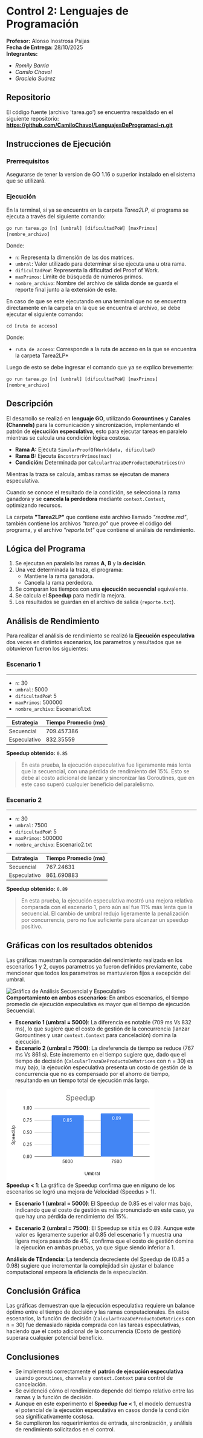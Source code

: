 # Control 2: Lenguajes de Programación

**Profesor:** Alonso Inostrosa Psijas  
**Fecha de Entrega:** 28/10/2025  
**Integrantes:**
- *Romily Barria*
- *Camilo Chavol*
- *Graciela Suárez*

## Repositorio
El código fuente (archivo 'tarea.go') se encuentra respaldado en el siguiente repositorio:  
**https://github.com/CamiloChavol/LenguajesDeProgramaci-n.git**


## Instrucciones de Ejecución

### Prerrequisitos 
Asegurarse de tener la version de GO 1.16 o superior instalado en el sistema que se utilizará.

### Ejecución

En la terminal, si ya se encuentra en la carpeta *Tarea2LP*, el programa se ejecuta a través del siguiente comando:    
``` 
go run tarea.go [n] [umbral] [dificultadPoW] [maxPrimos] [nombre_archivo]
```
Donde:
- `n`: Representa la dimensión de las dos matrices.  
- `umbral`: Valor utilizado para determinar si se ejecuta una u otra rama.  
- `dificultadPoW`: Representa la dificultad del Proof of Work.  
- `maxPrimos`: Límite de búsqueda de números primos.   
- `nombre_archivo`: Nombre del archivo de sálida donde se guarda el reporte final junto a la extensión de este.

En caso de que se este ejecutando en una terminal que no se encuentra directamente en la carpeta en la que se encuentra el archivo, se debe ejecutar el siguiente comando:  
``` 
cd [ruta de acceso]
```
Donde:
- `ruta de acceso`: Corresponde a la ruta de acceso en la que se encuentra la carpeta Tarea2LP*   

Luego de esto se debe ingresar el comando que ya se explico brevemente:  
``` 
go run tarea.go [n] [umbral] [dificultadPoW] [maxPrimos] [nombre_archivo]
```


## Descripción 

El desarrollo se realizó en **lenguaje GO**, utilizando **Gorountines** y **Canales (Channels)** para la comunicación y sincronización, implementando el patrón de **ejecuciión especulativa**, esto para ejecutar tareas en paralelo mientras se calcula una condición lógica costosa.

- **Rama A:** Ejecuta `SimularProofOfWork(data, dificultad)`  
- **Rama B:** Ejecuta `EncontrarPrimos(max)`  
- **Condición:** Determinada por `CalcularTrazaDeProductoDeMatrices(n)`

Mientras la traza se calcula, ambas ramas se ejecutan de manera especulativa.  

Cuando se conoce el resultado de la condición, se selecciona la rama ganadora y se **cancela la perdedora** mediante `context.Context`, optimizando recursos.  

La carpeta **"Tarea2LP"** que contiene este archivo llamado *"readme.md"*, también contiene los archivos *"tarea.go"* que provee el código del programa, y el archivo *"reporte.txt"* que contiene el análisis de rendimiento.

## Lógica del Programa

1. Se ejecutan en paralelo las ramas **A**, **B** y la **decisión**.  
2. Una vez determinada la traza, el programa:
   - Mantiene la rama ganadora.  
   - Cancela la rama perdedora.  
3. Se comparan los tiempos con una **ejecución secuencial** equivalente.  
4. Se calcula el **Speedup** para medir la mejora.  
5. Los resultados se guardan en el archivo de salida (`reporte.txt`).

## Análisis de Rendimiento
Para realizar el análisis de rendimiento se realizó la **Ejecución especulativa** dos veces en distintos escenarios, los parametros y resultados que se obtuvieron fueron los siguientes: 

### Escenario 1
---
- `n`: 30
- `umbral`: 5000
- `dificultadPoW`: 5
- `maxPrimos`: 500000  
- `nombre_archivo`: Escenario1.txt

| Estrategia     | Tiempo Promedio (ms) |
|----------------|---------------------|
| Secuencial     | 709.457386          |
| Especulativo   | 832.35559           |

**Speedup obtenido:** `0.85`  
> En esta prueba, la ejecución especulativa fue ligeramente más lenta que la secuencial, con una pérdida de rendimiento del 15%. Esto se debe al costo adicional de lanzar y sincronizar las Goroutines, que en este caso superó cualquier beneficio del paralelismo.


### Escenario 2
---
- `n`: 30
- `umbral`: 7500
- `dificultadPoW`: 5
- `maxPrimos`: 500000  
- `nombre_archivo`: Escenario2.txt   
   

| Estrategia     | Tiempo Promedio (ms) |
|----------------|---------------------|
| Secuencial     | 767.24631           |
| Especulativo   | 861.690883          |

**Speedup obtenido:** `0.89`  
> En esta prueba, la ejecución especulativa mostró una mejora relativa comparada con el escenario 1, pero aún así fue 11% más lenta que la secuencial. El cambio de umbral redujo ligeramente la penalización por concurrencia, pero no fue suficiente para alcanzar un speedup positivo.

## Gráficas con los resultados obtenidos
Las gráficas muestran la comparación del rendimiento realizada en los escenarios 1 y 2, cuyos parametros ya fueron definidos previamente, cabe mencionar que todos los parametros se mantuvieron fijos a excepción del umbral.

![Gráfica de Análisis Secuencial y Especulativo](img/Tiempo-Promedio-Secuencial-Vs-Especulativo.png)  
**Comportamiento en ambos escenarios**: En ambos escenarios, el tiempo promedio de ejecución especulativa es mayor que el tiempo de ejecución Secuencial.
- **Escenario 1 (umbral = 5000)**: La diferencia es notable (709 ms Vs 832 ms), lo que sugiere que el costo de gestión de la concurrencia (lanzar Gorountines y usar `context.Context` para cancelación) domina la ejecución.
- **Escenario 2 (umbral = 7500)**: La direferencia de tiempo se reduce (767 ms Vs 861 s). Este incremento en el tiempo sugiere que, dado que el tiempo de decisión (`CalcularTrazaDeProductoDeMatrices` con n = 30) es muy bajo, la ejecución especulativa presenta un costo de gestión de la concurrencia que no es compensado por el ahorro de tiempo, resultando en un tiempo total de ejecución más largo.

![Gráfica de Speedup](img/Speedup.png)  
**Speedup < 1**: La gráfica de Speedup confirma que en niguno de los escenarios se logró una mejora de Velocidad (Speedus > 1).
- **Escenario 1 (umbral = 5000)**: El Speedup de 0.85 es el valor mas bajo, indicando que el costo de gestión es más pronunciado en este caso, ya que hay una pérdida de rendimiento del 15%.

- **Escenario 2 (umbral = 7500)**: El Speedup se sitúa es 0.89. Aunque este valor es ligeramente superior al 0.85 del escenario 1 y muestra una ligera mejora pasando de 4%, confirma que el costo de gestión domina la ejecución en ambas pruebas, ya que sigue siendo inferior a 1.

**Análisis de TEndencia**: La tendencia decreciente del Speedup de (0.85 a 0.98) sugiere que incrementar la complejidad sin ajustar el balance computacional empeora la eficiencia de la especulación.

## Conclusión Gráfica
Las gráficas demuestran que la ejecución especulativa requiere un balance óptimo entre el tiempo de decisión y las ramas conputacionales. En estos escenarios, la función de decisión (`CalcularTrazaDeProductoDeMatrices` con n = 30) fue demasiado rápida comprada con las tareas especulativas, haciendo que el costo adicional de la concurrencia (Costo de gestión) superara cualquier potencial beneficio.


## Conclusiones

- Se implementó correctamente el **patrón de ejecución especulativa** usando `goroutines`, `channels` y `context.Context` para control de cancelación.  
- Se evidenció cómo el rendimiento depende del tiempo relativo entre las ramas y la función de decisión.  
- Aunque en este experimento el **Speedup fue < 1**, el modelo demuestra el potencial de la ejecución especulativa en casos donde la condición sea significativamente costosa.  
- Se cumplieron los requerimientos de entrada, sincronización, y análisis de rendimiento solicitados en el control.


